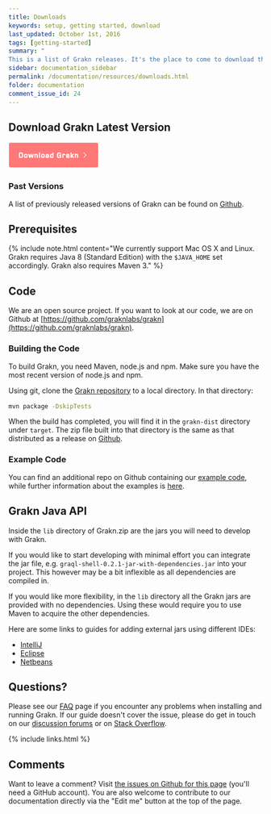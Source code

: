 ```yaml
---
title: Downloads
keywords: setup, getting started, download
last_updated: October 1st, 2016
tags: [getting-started]
summary: "
This is a list of Grakn releases. It's the place to come to download the most recent versions of Grakn."
sidebar: documentation_sidebar
permalink: /documentation/resources/downloads.html
folder: documentation
comment_issue_id: 24
---
```



## Download Grakn Latest Version

[![download](/images/download.png)](https://grakn.ai/download/latest)


### Past Versions
A list of previously released versions of Grakn can be found on [Github](https://grakn.ai/download).


## Prerequisites

{% include note.html content="We currently support Mac OS X and Linux. Grakn requires Java 8 (Standard Edition) with the `$JAVA_HOME` set accordingly. Grakn also requires Maven 3." %}

## Code
We are an open source project. If you want to look at our code, we are on Github at [https://github.com/graknlabs/grakn](https://github.com/graknlabs/grakn).

### Building the Code

To build Grakn, you need Maven, node.js and npm. Make sure you have the most recent version of node.js and npm.

Using git, clone the [Grakn repository](https://github.com/graknlabs/grakn) to a local directory.  In that directory:

```bash
mvn package -DskipTests
```

When the build has completed, you will find it in the `grakn-dist` directory under `target`. The zip file built into that directory is the same as that distributed as a release on [Github](https://grakn.ai/download).

### Example Code
You can find an additional repo on Github containing our [example code](https://github.com/graknlabs/sample-projects), while further information about the examples is [here](../examples/examples-overview.html).


## Grakn Java API

Inside the `lib` directory of Grakn.zip are the jars you will need to
develop with Grakn.

If you would like to start developing with minimal effort you can integrate the jar file, e.g.
`graql-shell-0.2.1-jar-with-dependencies.jar` into your project. This however
may be a bit inflexible as all dependencies are compiled in.

If you would like more flexibility, in the `lib` directory all the Grakn
jars are provided with no dependencies. Using these would require you to use
Maven to acquire the other dependencies.

Here are some links to guides for adding external jars using different IDEs:

- [IntelliJ](https://www.jetbrains.com/help/idea/2016.1/configuring-module-dependencies-and-libraries.html)
- [Eclipse](http://www.tutorialspoint.com/eclipse/eclipse_java_build_path.htm)
- [Netbeans](http://oopbook.com/java-classpath-2/classpath-in-netbeans/)

## Questions?
Please see our [FAQ](../resources/faq.html) page if you encounter any problems when installing and running Grakn. If our guide doesn't cover the issue, please do get in touch on our [discussion forums](http://discuss.grakn.ai) or on [Stack Overflow](http://www.stackoverflow.com).

{% include links.html %}

## Comments
Want to leave a comment? Visit <a href="https://github.com/graknlabs/docs/issues/24" target="_blank">the issues on Github for this page</a> (you'll need a GitHub account). You are also welcome to contribute to our documentation directly via the "Edit me" button at the top of the page.
